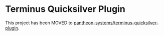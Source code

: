 # Terminus Quicksilver Plugin

This project has been MOVED to [pantheon-systems/terminus-quicksilver-plugin](https://github.com/pantheon-systems/terminus-quicksilver-plugin).
